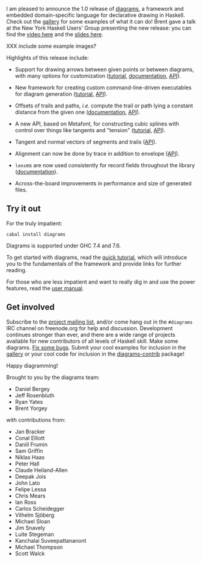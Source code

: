 I am pleased to announce the 1.0 release of
[diagrams](http://projects.haskell.org/diagrams), a framework and
embedded domain-specific language for declarative drawing in Haskell.
Check out the
[gallery](http://projects.haskell.org/diagrams/gallery.html) for some
examples of what it can do!  Brent gave a talk at the New York Haskell
Users' Group presenting the new release: you can find the
[video here](XXX) and the [slides here](http://www.cis.upenn.edu/~byorgey/pub/13-11-25-nyhaskell-diagrams.pdf).

XXX include some example images?

Highlights of this release include:

* Support for drawing arrows between given points or between diagrams,
  with many options for customization
  ([tutorial](http://projects.haskell.org/diagrams/doc/arrow.html),
  [documentation](http://projects.haskell.org/diagrams/doc/manual.html#arrows),
  [API](http://projects.haskell.org/diagrams/haddock/Diagrams-TwoD-Arrow.html)).

* New framework for creating custom command-line-driven executables
  for diagram generation
  ([tutorial](http://projects.haskell.org/diagrams/doc/cmdline.html), [API](http://projects.haskell.org/diagrams/haddock/Diagrams-Backend-CmdLine.html)).

* Offsets of trails and paths, *i.e.* compute the trail or path lying
  a constant distance from the given one
  ([documentation](http://projects.haskell.org/diagrams/doc/manual.html#offsets-of-segments-trails-and-paths),
  [API](http://projects.haskell.org/diagrams/haddock/Diagrams-TwoD-Offset.html)).

* A new API, based on Metafont, for constructing cubic splines with
  control over things like tangents and "tension"
  ([tutorial](http://projects.haskell.org/diagrams/doc/metafont.html),
  [API](http://projects.haskell.org/diagrams/haddock/Diagrams-TwoD-Path-Metafont.html)).

* Tangent and normal vectors of segments and trails ([API](http://projects.haskell.org/diagrams/haddock/Diagrams-Tangent.html)).

* Alignment can now be done by trace in addition to envelope ([API](http://projects.haskell.org/diagrams/haddock/Diagrams-TwoD-Align.html)).

* `lens`es are now used consistently for record fields throughout the
  library ([documentation](http://projects.haskell.org/diagrams/doc/manual.html#faking-optional-named-arguments)).

* Across-the-board improvements in performance and size of generated files.

Try it out
----------

For the truly impatient:

    cabal install diagrams

Diagrams is supported under GHC 7.4 and 7.6.

To get started with diagrams, read the
[quick tutorial](http://projects.haskell.org/diagrams/doc/quickstart.html),
which will introduce you to the fundamentals of the framework and
provide links for further reading.

For those who are less impatient and want to really dig in and
use the power features, read the
[user manual](http://projects.haskell.org/diagrams/doc/manual.html).

Get involved
------------

Subscribe to the
[project mailing list](http://groups.google.com/group/diagrams-discuss),
and/or come hang out in the `#diagrams` IRC channel on freenode.org
for help and discussion.  Development continues stronger than ever,
and there are a wide range of projects available for new contributors
of all levels of Haskell skill.  Make some diagrams.
[Fix some bugs](http://github.com/diagrams/). Submit your cool
examples for inclusion in the
[gallery](http://projects.haskell.org/diagrams/gallery.html) or your
cool code for inclusion in the
[diagrams-contrib](http://hackage.haskell.org/package/diagrams%2Dcontrib)
package!

Happy diagramming!

Brought to you by the diagrams team:

* Daniel Bergey
* Jeff Rosenbluth
* Ryan Yates
* Brent Yorgey

with contributions from:

* Jan Bracker
* Conal Elliott
* Daniil Frumin
* Sam Griffin
* Niklas Haas
* Peter Hall
* Claude Heiland-Allen
* Deepak Jois
* John Lato
* Felipe Lessa
* Chris Mears
* Ian Ross
* Carlos Scheidegger
* Vilhelm Sjöberg
* Michael Sloan
* Jim Snavely
* Luite Stegeman
* Kanchalai Suveepattananont
* Michael Thompson
* Scott Walck
